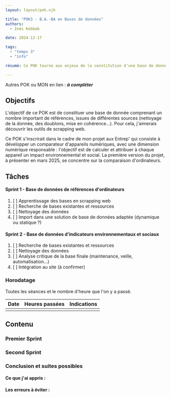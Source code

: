 ```yaml
---
layout: layout/pok.njk

title: "POK3 - B.A.-BA en Bases de données"
authors:
  - Inès Kebbab

date: 2024-12-17

tags:
  - "temps 3"
  - "info"

résumé: Ce POK tourne aux enjeux de la constitution d'une base de données et aux techniques de scrapping de site web, dans le cadre de mon projet aux Entrep'.

---
```


Autres POK ou MON en lien :
***à compléter***


## Objectifs

L'objectif de ce POK est de constituer une base de donnée comprenant un nombre important de références, issues de différentes sources (nettoyage de la donnée, des doublons, mise en cohérence...). Pour cela, j'aimerais découvrir les outils de scrapping web.

Ce POK s'inscrirait dans le cadre de mon projet aux Entrep' qui consiste à développer un comparateur d'appareils numériques, avec une dimension numérique responsable : l'objectif est de calculer et attribuer à chaque appareil un impact environnemental et social. La première version du projet, à présenter en mars 2025, se concentre sur la comparaison d'ordinateurs.

## Tâches

#### Sprint 1 - Base de données de références d'ordinateurs
1. [ ] Apprentissage des bases en scrapping web
2. [ ] Recherche de bases existantes et ressources
3. [ ] Nettoyage des données
4. [ ] Import dans une solution de base de données adaptée (dynamique ou statique ?)

#### Sprint 2 - Base de données d'indicateurs environnementaux et sociaux
1. [ ] Recherche de bases existantes et ressources
2. [ ] Nettoyage des données
3. [ ] Analyse critique de la base finale (maintenance, veille, automatisation...)
4. [ ] Intégration au site (à confirmer)


### Horodatage

Toutes les séances et le nombre d'heure que l'on y a passé.

| Date | Heures passées | Indications |
| -------- | -------- |-------- |
|  |

## Contenu

### Premier Sprint

### Second Sprint

### Conclusion et suites possibles

#### Ce que j'ai appris :

#### Les erreurs à éviter :
